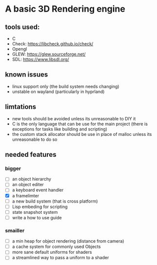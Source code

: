 # A basic 3D Rendering engine

## tools used:
 - C
 - Check: https://libcheck.github.io/check/
 - Opengl
 - GLEW: https://glew.sourceforge.net/
 - SDL: https://www.libsdl.org/

## known issues
 - linux support only (the build system needs changing)
 - unstable on wayland (particularly in hyprland)

## limtations
 - new tools should be avoided unless its unreasonable to DIY it
 - C is the only language that can be use for the main project (there is exceptions for tasks like building and scripting) 
 - the custom stack allocator should be use in place of malloc unless its unreasonable to do so 

## needed features

### bigger
 - [ ] an object hierarchy
 - [ ] an object editer
 - [ ] a keyboard event handler
 - [x] a framelimter
 - [ ] a new build system (that is cross platform)
 - [ ] Lisp embeding for scripting
 - [ ] state snapshot system
 - [ ] write a how to use guide

### smailler
 - [ ] a min heap for object rendering (distance from camera)
 - [ ] a cache system for commonly used Objects
 - [ ] more sane default uniforms for shaders
 - [ ] a streamlined way to pass a uniform to a shader
